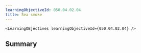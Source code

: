 ```yaml
---
learningObjectiveId: 050.04.02.04
title: Sea smoke
---
```


```tsx eval
<LearningOBjectives learningObjectiveId={050.04.02.04} />
```

## Summary
